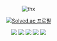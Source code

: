 <div align="center">
  
  ![thx](https://user-images.githubusercontent.com/118851133/236582837-30eccff4-9c5e-4cb1-9135-05d2e7bac079.gif)
 
  [![Solved.ac
  프로필](http://mazassumnida.wtf/api/mini/generate_badge?boj=journeytodeath)](https://solved.ac/journeytodeath)
 
  <img src="https://img.shields.io/badge/c++-00599C?style=for-the-badge&logo=cplusplus&logoColor=white">
  <img src="https://img.shields.io/badge/python-3776AB?style=for-the-badge&logo=python&logoColor=white">
  <img src="https://img.shields.io/badge/ros2-22314E?style=for-the-badge&logo=ros&logoColor=white">
  <img src="https://img.shields.io/badge/opencv-5C3EE8?style=for-the-badge&logo=opencv&logoColor=white">
  <img src="https://img.shields.io/badge/pytorch-EE4C2C?style=for-the-badge&logo=pytorch&logoColor=white">
  
</div>
